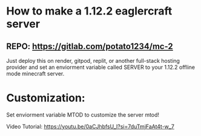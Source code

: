 # How to make a 1.12.2 eaglercraft server

## REPO: https://gitlab.com/potato1234/mc-2

Just deploy this on render, gitpod, replit, or another full-stack hosting provider and set an enviorment variable called SERVER to your 1.12.2 offline mode minecraft server.

# Customization:
Set enviorment variable MTOD to customize the server mtod!

Video Tutorial:
https://youtu.be/0aCJhbfsU_I?si=7duTmjFaAt4t-w_7
